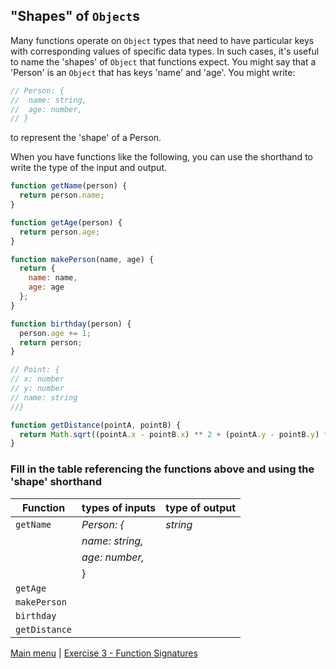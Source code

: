 ## "Shapes" of `Object`s

Many functions operate on `Object` types that need to have particular keys with corresponding values of specific data types. In
such cases, it's useful to name the 'shapes' of `Object` that functions expect.
You might say that a 'Person' is an `Object` that has keys 'name' and 'age'. You
might write:

```js
// Person: {
//  name: string,
//  age: number,
// }
```

to represent the 'shape' of a Person.

When you have functions like the following, you can use the shorthand to write
the type of the input and output.

```js
function getName(person) {
  return person.name;
}

function getAge(person) {
  return person.age;
}

function makePerson(name, age) {
  return {
    name: name,
    age: age
  };
}

function birthday(person) {
  person.age += 1;
  return person;
}

// Point: {
// x: number
// y: number
// name: string
//}

function getDistance(pointA, pointB) {
  return Math.sqrt((pointA.x - pointB.x) ** 2 + (pointA.y - pointB.y) ** 2);
}
```

### Fill in the table referencing the functions above and using the 'shape' shorthand

| Function      | types of inputs | type of output |
| ------------- | --------------- | -------------- |
| `getName`     | _Person: {_     | _string_       |
|               | _name: string,_ |                |
|               | _age: number,_  |                |
|               | }               |                |
| `getAge`      |                 |                |
| `makePerson`  |                 |                |
| `birthday`    |                 |                |
| `getDistance` |                 |                |


[Main menu](README.md) | [Exercise 3 - Function Signatures](ex3.md)
